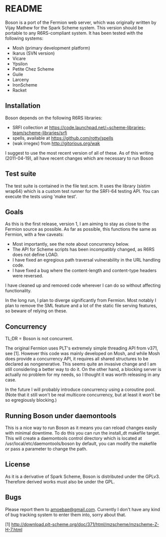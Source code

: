 README
======

Boson is a port of the Fermion web server, which was originally written by Vijay
Mathew for the Spark Scheme system.  This version should be portable to any
R6RS-compliant system.  It has been tested with the following systems:

* Mosh (primary development platform)
* Ikarus (SVN version)
* Vicare
* Ypsilon
* Petite Chez Scheme
* Guile
* Larceny
* IronScheme
* Racket

Installation
------------

Boson depends on the following R6RS libraries:

* SRFI collection at
  https://code.launchpad.net/~scheme-libraries-team/scheme-libraries/srfi
* spells, available at https://github.com/rotty/spells
* (wak irregex) from http://gitorious.org/wak

I suggest to use the most recent version of all of these.  As of this writing
(2011-04-19), all have recent changes which are necessary to run Boson

Test suite
----------

The test suite is contained in the file test.scm.  It uses the library (sistim
wrap64) which is a custom test runner for the SRFI-64 testing API.  You can
execute the tests using 'make test'.

Goals
-----

As this is the first release, version 1, I am aiming to stay as close to the
Fermion source as possible.  As far as possible, this functions the same as
Fermion, with a few caveats:

* Most importantly, see the note about concurrency below.
* The API for Scheme scripts has been incompatibly changed, as R6RS does not
  define LOAD.
* I have fixed an egregious path traversal vulnerability in the URL handling
  code.
* I have fixed a bug where the content-length and content-type headers were
  reversed.

I have cleaned up and removed code wherever I can do so without affecting
functionality.

In the long run, I plan to diverge significantly from Fermion.  Most notably I
plan to remove the SML feature and a lot of the static file serving features, so
beware of relying on these.

Concurrency
-----------

TL;DR = Boson is not concurrent.

The original Fermion uses PLT's extremely simple threading API from v371, see
[1].  However this code was mainly developed on Mosh, and while Mosh does
provide a concurrency API, it requires all shared structures to be declared as
nongenerative.  This seems quite an invasive change and I am still considering a
better way to do it.  On the other hand, a blocking server is actually no
problem for my needs, so I thought it was worth releasing in any case.

In the future I will probably introduce concurrency using a coroutine pool.
(Note that it still won't be real multicore concurrency, but at least it won't
be so egregiously blocking.)

Running Boson under daemontools
-------------------------------

This is a nice way to run Boson as it means you can reload changes easily with
minimal downtime.  To do this you can run the install_dt makefile target.  This
will create a daemontools control directory which is located at
/usr/local/etc/daemontools/boson by default, you can modify the makefile or pass
a parameter to change the path.

License
-------

As it is a derivative of Spark Scheme, Boson is distributed under the GPLv3.
Therefore derived works must also be under the GPL.

Bugs
----

Please report them to <amoebae@gmail.com>.
Currently I don't have any kind of bug tracking system to enter them into, sorry
about that.

[1]  http://download.plt-scheme.org/doc/371/html/mzscheme/mzscheme-Z-H-7.html
